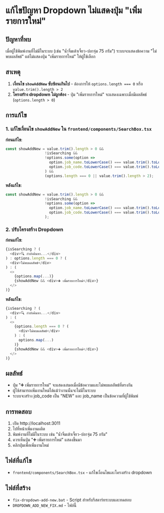 # แก้ไขปัญหา Dropdown ไม่แสดงปุ่ม "เพิ่มรายการใหม่"

## ปัญหาที่พบ
เมื่อผู้ใช้พิมพ์งานที่ไม่มีในระบบ (เช่น "น้ำจิ้มเต้าเจี้ยว-ปลาจุ่ม 75 กรัม") ระบบจะแสดงข้อความ "ไม่พบผลลัพธ์" แต่ไม่แสดงปุ่ม "เพิ่มรายการใหม่" ให้ผู้ใช้เลือก

## สาเหตุ
1. **เงื่อนไข `showAddNew` ซับซ้อนเกินไป** - ต้องการให้ `options.length === 0` หรือ `value.trim().length > 2`
2. **โครงสร้าง dropdown ไม่ถูกต้อง** - ปุ่ม "เพิ่มรายการใหม่" จะแสดงเฉพาะเมื่อมีผลลัพธ์ (`options.length > 0`)

## การแก้ไข

### 1. แก้ไขเงื่อนไข `showAddNew` ใน `frontend/components/SearchBox.tsx`

**ก่อนแก้ไข:**
```typescript
const showAddNew = value.trim().length > 0 && 
                  !isSearching && 
                  !options.some(option => 
                    option.job_name.toLowerCase() === value.trim().toLowerCase() ||
                    option.job_code.toLowerCase() === value.trim().toLowerCase()
                  ) &&
                  (options.length === 0 || value.trim().length > 2);
```

**หลังแก้ไข:**
```typescript
const showAddNew = value.trim().length > 0 && 
                  !isSearching && 
                  !options.some(option => 
                    option.job_name.toLowerCase() === value.trim().toLowerCase() ||
                    option.job_code.toLowerCase() === value.trim().toLowerCase()
                  );
```

### 2. ปรับโครงสร้าง Dropdown

**ก่อนแก้ไข:**
```typescript
{isSearching ? (
  <div>🔍 กำลังค้นหา...</div>
) : options.length === 0 ? (
  <div>ไม่พบผลลัพธ์</div>
) : (
  <>
    {options.map(...)}
    {showAddNew && <div>➕ เพิ่มรายการใหม่</div>}
  </>
)}
```

**หลังแก้ไข:**
```typescript
{isSearching ? (
  <div>🔍 กำลังค้นหา...</div>
) : (
  <>
    {options.length === 0 ? (
      <div>ไม่พบผลลัพธ์</div>
    ) : (
      options.map(...)
    )}
    {showAddNew && <div>➕ เพิ่มรายการใหม่</div>}
  </>
)}
```

## ผลลัพธ์
- ปุ่ม "➕ เพิ่มรายการใหม่" จะแสดงเสมอเมื่อมีข้อความและไม่พบผลลัพธ์ที่ตรงกัน
- ผู้ใช้สามารถเพิ่มงานใหม่ได้แม้ว่างานนั้นจะไม่มีในระบบ
- ระบบจะสร้าง job_code เป็น "NEW" และ job_name เป็นข้อความที่ผู้ใช้พิมพ์

## การทดสอบ
1. เปิด http://localhost:3011
2. ไปที่หน้าเพิ่มงานผลิต
3. พิมพ์งานที่ไม่มีในระบบ เช่น "น้ำจิ้มเต้าเจี้ยว-ปลาจุ่ม 75 กรัม"
4. ควรเห็นปุ่ม "➕ เพิ่มรายการใหม่" แสดงขึ้นมา
5. คลิกปุ่มเพื่อเพิ่มงานใหม่

## ไฟล์ที่แก้ไข
- `frontend/components/SearchBox.tsx` - แก้ไขเงื่อนไขและโครงสร้าง dropdown

## ไฟล์ที่สร้าง
- `fix-dropdown-add-new.bat` - Script สำหรับรีสตาร์ทระบบและทดสอบ
- `DROPDOWN_ADD_NEW_FIX.md` - ไฟล์นี้
